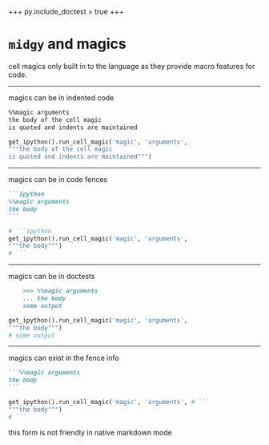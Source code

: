 +++
py.include_doctest = true
+++


# `midgy` and magics

cell magics only built in to the language as they provide macro features for code.


*******************************************************

magics can be in indented code

```markdown
%%magic arguments
the body of the cell magic
is quoted and indents are maintained
```

```python
get_ipython().run_cell_magic('magic', 'arguments',
"""the body of the cell magic
is quoted and indents are maintained""")
```

*******************************************************

magics can be in code fences

````markdown
```ipython
%%magic arguments 
the body 
```
````

````python
# ```ipython
get_ipython().run_cell_magic('magic', 'arguments', 
"""the body""") 
# ```
````

*******************************************************

magics can be in doctests

````markdown
    >>> %%magic arguments 
    ... the body 
    some output
````

````python
get_ipython().run_cell_magic('magic', 'arguments', 
"""the body""") 
# some output
````

*******************************************************

magics can exist in the fence info

````markdown
```%%magic arguments 
the body 
```
````

````python
get_ipython().run_cell_magic('magic', 'arguments', # ``` 
"""the body""") 
# ```
````

this form is not friendly in native markdown mode